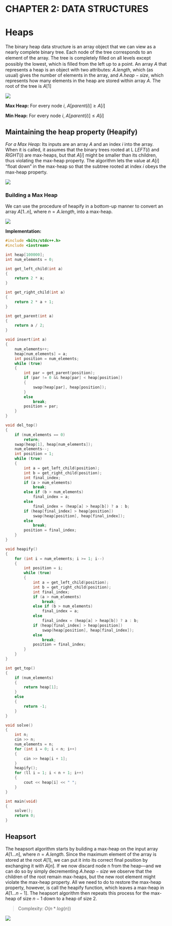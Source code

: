 # CHAPTER 2: DATA STRUCTURES

# Heaps

The binary heap data structure is an array object that we can view as a nearly complete binary tree. Each node of the tree corresponds to an element of the array. The tree is completely ﬁlled on all levels except possibly the lowest, which is ﬁlled from the left up to a point. An array $A$ that represents a heap is an object with two attributes: $A.length$, which (as usual) gives the number of elements in the array, and $A.heap-size$, which represents how many elements in the heap are stored within array $A$. The root of the tree is $A[1]$

![](img1.jpeg)

**Max Heap:** For every node $i$, $A[parent(i)] \geq A[i]$

**Min Heap:** For every node $i$, $A[parent(i)] \leq A[i]$

## Maintaining the heap property (Heapify)

*For a Max Heap:*
Its inputs are an array $A$ and an index $i$ into the array. When it is called, it assumes that the binary trees rooted at L $LEFT(i)$ and $RIGHT(i)$ are max-heaps, but that $A[i]$ might be smaller than its children, thus violating the max-heap property. The algorithm lets the value at $A[i]$ “ﬂoat down” in the max-heap so that the subtree rooted at index $i$ obeys the max-heap property.

![](img2.jpeg)

### Building a Max Heap

We can use the procedure of heapify in a bottom-up manner to convert an array $A[1..n]$, where $n = A.length$, into a max-heap.

![](img3.jpeg)

**Implementation:**

```c++
#include <bits/stdc++.h>
#include <iostream>

int heap[100000];
int num_elements = 0;

int get_left_child(int a)
{
    return 2 * a;
}

int get_right_child(int a)
{
    return 2 * a + 1;
}

int get_parent(int a)
{
    return a / 2;
}

void insert(int a)
{
    num_elements++;
    heap[num_elements] = a;
    int position = num_elements;
    while (true)
    {
        int par = get_parent(position);
        if (par != 0 && heap[par] < heap[position])
        {
            swap(heap[par], heap[position]);
        }
        else
            break;
        position = par;
    }
}

void del_top()
{
    if (num_elements == 0)
        return;
    swap(heap[1], heap[num_elements]);
    num_elements--;
    int position = 1;
    while (true)
    {
        int a = get_left_child(position);
        int b = get_right_child(position);
        int final_index;
        if (a > num_elements)
            break;
        else if (b > num_elements)
            final_index = a;
        else
            final_index = (heap[a] > heap[b]) ? a : b;
        if (heap[final_index] > heap[position])
            swap(heap[position], heap[final_index]);
        else
            break;
        position = final_index;
    }
}

void heapify()
{
    for (int i = num_elements; i >= 1; i--)
    {
        int position = i;
        while (true)
        {
            int a = get_left_child(position);
            int b = get_right_child(position);
            int final_index;
            if (a > num_elements)
                break;
            else if (b > num_elements)
                final_index = a;
            else
                final_index = (heap[a] > heap[b]) ? a : b;
            if (heap[final_index] > heap[position])
                swap(heap[position], heap[final_index]);
            else
                break;
            position = final_index;
        }
    }
}

int get_top()
{
    if (num_elements)
    {
        return heap[1];
    }
    else
    {
        return -1;
    }
}

void solve()
{
    int n;
    cin >> n;
    num_elements = n;
    for (int i = 0; i < n; i++)
    {
        cin >> heap[i + 1];
    }
    heapify();
    for (ll i = 1; i < n + 1; i++)
    {
        cout << heap[i] << " ";
    }
}

int main(void)
{
    solve();
    return 0;
}
```

## Heapsort

The heapsort algorithm starts by building a max-heap on the input array $A[1...n]$, where $n = A.length$. Since the maximum element of the array is stored at the root $A[1]$, we can put it into its correct ﬁnal position by exchanging it with $A[n]$. If we now discard node n from the heap—and we can do so by simply decrementing $A.heap-size$ we observe that the children of
the root remain max-heaps, but the new root element might violate the max-heap property. All we need to do to restore the max-heap property, however, is call the heapify function, which leaves a max-heap in $A[1...n-1]$. The heapsort algorithm then repeats this process for the max-heap of size $n-1$ down to a heap of size 2.

> Complexity: $O(n*log(n))$

![](img4.jpeg)
